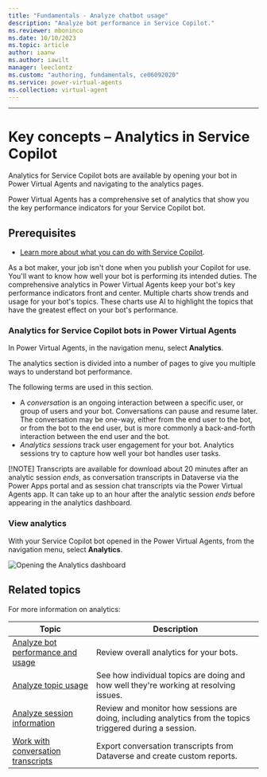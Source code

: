 ```yaml
---
title: "Fundamentals - Analyze chatbot usage"
description: "Analyze bot performance in Service Copilot."
ms.reviewer: mboninco
ms.date: 10/10/2023
ms.topic: article
author: iaanw
ms.author: iawilt
manager: leeclontz
ms.custom: "authoring, fundamentals, ce06092020"
ms.service: power-virtual-agents
ms.collection: virtual-agent
---
```


---

# Key concepts – Analytics in Service Copilot

Analytics for Service Copilot bots are available by opening your bot in Power Virtual Agents and navigating to the analytics pages.

Power Virtual Agents has a comprehensive set of analytics that show you the key performance indicators for your Service Copilot bot.

## Prerequisites

- [Learn more about what you can do with Service Copilot](fundamentals-what-is-service-copilot.md).

As a bot maker, your job isn't done when you publish your Copilot for use. You'll want to know how well your bot is performing its intended duties. The comprehensive analytics in Power Virtual Agents keep your bot's key performance indicators front and center. Multiple charts show trends and usage for your bot's topics. These charts use AI to highlight the topics that have the greatest effect on your bot's performance.

### Analytics for Service Copilot bots in Power Virtual Agents

In Power Virtual Agents, in the navigation menu, select **Analytics**.

The analytics section is divided into a number of pages to give you multiple ways to understand bot performance.

The following terms are used in this section.

- A _conversation_ is an ongoing interaction between a specific user, or group of users and your bot. Conversations can pause and resume later. The conversation may be one-way, either from the end user to the bot, or from the bot to the end user, but is more commonly a back-and-forth interaction between the end user and the bot.
- _Analytics sessions_ track user engagement for your bot. Analytics sessions try to capture how well your bot handles user tasks.

 [!NOTE]
Transcripts are available for download about 20 minutes after an analytic session *ends*, as conversation transcripts in Dataverse via the Power Apps portal and as session chat transcripts via the Power Virtual Agents app. It can take up to an hour after the analytic session *ends* before appearing in the analytics dashboard.

### View analytics

With your Service Copilot bot opened in the Power Virtual Agents, from the navigation menu, select **Analytics**.

![Opening the Analytics dashboard ](power-virtual-agents/media/image1.png)

## Related topics  

For more information on analytics:

| **Topic**                                                                                                            | **Description**                                                                                            |
|----------------------------------------------------------------------------------------------------------------------|------------------------------------------------------------------------------------------------------------|
| [<u>Analyze bot performance and usage</u>](/power-virtual-agents/analytics-summary.md)                               | Review overall analytics for your bots.                                                                    |
| [<u>Analyze topic usage</u>](/power-virtual-agents/analytics-topic-details.md)                                       | See how individual topics are doing and how well they're working at resolving issues.                      |
| [<u>Analyze session information</u>](power-virtual-agents/analytics-sessions.md)                                     | Review and monitor how sessions are doing, including analytics from the topics triggered during a session. |
| [Work with conversation transcripts](power-virtual-agents/analytics-sessions-transcripts.md)                         | Export conversation transcripts from Dataverse and create custom reports.                                  |
